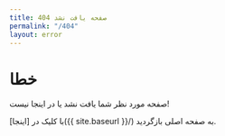 ```yaml
---
title: 404 صفحه یافت نشد
permalink: "/404"
layout: error
---
```


# خطا

صفحه مورد نظر شما یافت نشد یا در اینجا نیست!

با کلیک در [اینجا]({{ site.baseurl }}/) به صفحه اصلی بازگردید.
